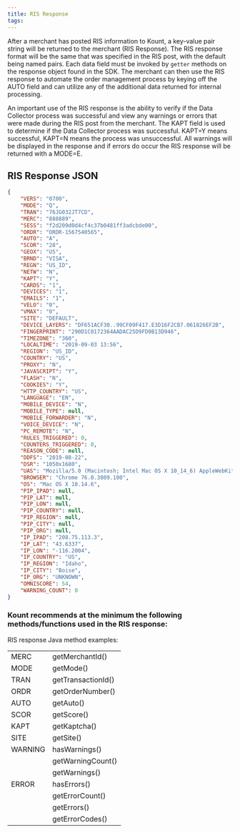 ```yaml
---
title: RIS Response
tags:
---
```


After a merchant has posted RIS information to Kount, a key-value pair string will be returned to the merchant (RIS Response). The RIS response format will be the same that was specified in the RIS post, with the default being named pairs. Each data field must be invoked by `getter` methods on the response object found in the SDK. The merchant can then use the RIS response to automate the order management process by keying off the AUTO field and can utilize any of the additional data returned for internal processing.

An important use of the RIS response is the ability to verify if the Data Collector process was successful and view any warnings or errors that were made during the RIS post from the merchant. The KAPT field is used to determine if the Data Collector process was successful. KAPT=Y means successful, KAPT=N means the process was unsuccessful. All warnings will be displayed in the response and if errors do occur the RIS response will be returned with a MODE=E.


## RIS Response JSON 

```json
{
    "VERS": "0700",
    "MODE": "Q",
    "TRAN": "76JG032JT7CD",
    "MERC": "888889",
    "SESS": "f2d209d0d4cf4c37b0481ff3adcbde00",
    "ORDR": "ORDR-1567540565",
    "AUTO": "A",
    "SCOR": "28",
    "GEOX": "US",
    "BRND": "VISA",
    "REGN": "US_ID",
    "NETW": "N",
    "KAPT": "Y",
    "CARDS": "1",
    "DEVICES": "1",
    "EMAILS": "1",
    "VELO": "0",
    "VMAX": "0",
    "SITE": "DEFAULT",
    "DEVICE_LAYERS": "DF651ACF30..99CF09F417.E3D16F2CB7.061826EF2B",
    "FINGERPRINT": "290D1C0172364AADAC25D9FD0B13D946",
    "TIMEZONE": "360",
    "LOCALTIME": "2019-09-03 13:56",
    "REGION": "US_ID",
    "COUNTRY": "US",
    "PROXY": "N",
    "JAVASCRIPT": "Y",
    "FLASH": "N",
    "COOKIES": "Y",
    "HTTP_COUNTRY": "US",
    "LANGUAGE": "EN",
    "MOBILE_DEVICE": "N",
    "MOBILE_TYPE": null,
    "MOBILE_FORWARDER": "N",
    "VOICE_DEVICE": "N",
    "PC_REMOTE": "N",
    "RULES_TRIGGERED": 0,
    "COUNTERS_TRIGGERED": 0,
    "REASON_CODE": null,
    "DDFS": "2019-08-22",
    "DSR": "1050x1680",
    "UAS": "Mozilla/5.0 (Macintosh; Intel Mac OS X 10_14_6) AppleWebKit/537.36 (KHTML, like Gecko) Chrome/76.0.3809.100 Safari/537.36",
    "BROWSER": "Chrome 76.0.3809.100",
    "OS": "Mac OS X 10.14.6",
    "PIP_IPAD": null,
    "PIP_LAT": null,
    "PIP_LON": null,
    "PIP_COUNTRY": null,
    "PIP_REGION": null,
    "PIP_CITY": null,
    "PIP_ORG": null,
    "IP_IPAD": "208.75.113.3",
    "IP_LAT": "43.6337",
    "IP_LON": "-116.2004",
    "IP_COUNTRY": "US",
    "IP_REGION": "Idaho",
    "IP_CITY": "Boise",
    "IP_ORG": "UNKNOWN",
    "OMNISCORE": 54,
    "WARNING_COUNT": 0
} 
```

### Kount recommends at the minimum the following methods/functions used in the RIS response: 

RIS response Java method examples: 

<table class="tg">
  <tr>
    <td class="tg-0pky">﻿MERC</td>
    <td class="tg-0pky">getMerchantId()</td>
  </tr>
  <tr>
    <td class="tg-gaf0">MODE</td>
    <td class="tg-gaf0">getMode()</td>
  </tr>
  <tr>
    <td class="tg-0pky">TRAN</td>
    <td class="tg-0pky">getTransactionId()</td>
  </tr>
  <tr>
    <td class="tg-btxf">ORDR</td>
    <td class="tg-btxf">getOrderNumber()</td>
  </tr>
  <tr>
    <td class="tg-0pky">AUTO</td>
    <td class="tg-0pky">getAuto()</td>
  </tr>
  <tr>
    <td class="tg-pcvp">SCOR</td>
    <td class="tg-pcvp">getScore()</td>
  </tr>
  <tr>
    <td class="tg-0pky">KAPT</td>
    <td class="tg-0pky">getKaptcha()</td>
  </tr>
  <tr>
    <td class="tg-pcvp">SITE</td>
    <td class="tg-pcvp">getSite()</td>
  </tr>
  <tr>
    <td class="tg-0pky">WARNING</td>
    <td class="tg-0pky">hasWarnings()</td>
  </tr>
  <tr>
    <td class="tg-pcvp"></td>
    <td class="tg-pcvp">getWarningCount()</td>
  </tr>
  <tr>
    <td class="tg-0pky"></td>
    <td class="tg-0pky">getWarnings()</td>
  </tr>
  <tr>
    <td class="tg-pcvp">ERROR</td>
    <td class="tg-pcvp">hasErrors()</td>
  </tr>
  <tr>
    <td class="tg-0pky"></td>
    <td class="tg-0pky">getErrorCount()</td>
  </tr>
  <tr>
    <td class="tg-pcvp"></td>
    <td class="tg-pcvp">getErrors()</td>
  </tr>
  <tr>
    <td class="tg-0pky"></td>
    <td class="tg-0pky">getErrorCodes()</td>
  </tr>
</table>
